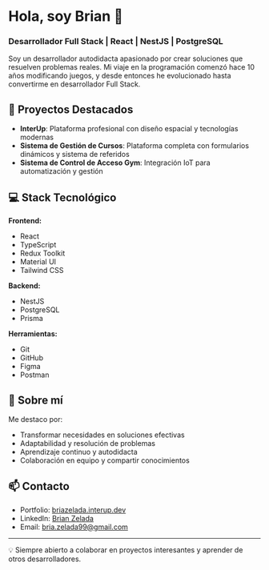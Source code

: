# Hola, soy Brian 👋

### Desarrollador Full Stack | React | NestJS | PostgreSQL

Soy un desarrollador autodidacta apasionado por crear soluciones que resuelven problemas reales. Mi viaje en la programación comenzó hace 10 años modificando juegos, y desde entonces he evolucionado hasta convertirme en desarrollador Full Stack.

## 🚀 Proyectos Destacados

- **InterUp**: Plataforma profesional con diseño espacial y tecnologías modernas
- **Sistema de Gestión de Cursos**: Plataforma completa con formularios dinámicos y sistema de referidos
- **Sistema de Control de Acceso Gym**: Integración IoT para automatización y gestión

## 💻 Stack Tecnológico

**Frontend:**
- React
- TypeScript
- Redux Toolkit
- Material UI
- Tailwind CSS

**Backend:**
- NestJS
- PostgreSQL
- Prisma

**Herramientas:**
- Git
- GitHub
- Figma
- Postman

## 🌟 Sobre mí

Me destaco por:
- Transformar necesidades en soluciones efectivas
- Adaptabilidad y resolución de problemas
- Aprendizaje continuo y autodidacta
- Colaboración en equipo y compartir conocimientos

## 📫 Contacto

- Portfolio: [briazelada.interup.dev](https://briazelada.interup.dev)
- LinkedIn: [Brian Zelada](https://linkedin.com/in/briazelada)
- Email: bria.zelada99@gmail.com

---

💡 Siempre abierto a colaborar en proyectos interesantes y aprender de otros desarrolladores.
